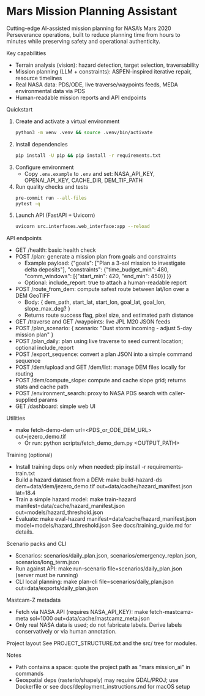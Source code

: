 # Mars Mission Planning Assistant

Cutting-edge AI-assisted mission planning for NASA’s Mars 2020 Perseverance operations, built to reduce planning time from hours to minutes while preserving safety and operational authenticity.

Key capabilities
- Terrain analysis (vision): hazard detection, target selection, traversability
- Mission planning (LLM + constraints): ASPEN-inspired iterative repair, resource timelines
- Real NASA data: PDS/ODE, live traverse/waypoints feeds, MEDA environmental data via PDS
- Human-readable mission reports and API endpoints

Quickstart
1) Create and activate a virtual environment
   ```bash
   python3 -m venv .venv && source .venv/bin/activate
   ```
2) Install dependencies
   ```bash
   pip install -U pip && pip install -r requirements.txt
   ```
3) Configure environment
   - Copy `.env.example` to `.env` and set: NASA_API_KEY, OPENAI_API_KEY, CACHE_DIR, DEM_TIF_PATH
4) Run quality checks and tests
   ```bash
   pre-commit run --all-files
   pytest -q
   ```
5) Launch API (FastAPI + Uvicorn)
   ```bash
   uvicorn src.interfaces.web_interface:app --reload
   ```

API endpoints
- GET /health: basic health check
- POST /plan: generate a mission plan from goals and constraints
  - Example payload:
    {"goals": ["Plan a 3-sol mission to investigate delta deposits"], "constraints": {"time_budget_min": 480, "comm_windows": [{"start_min": 420, "end_min": 450}] }}
  - Optional: include_report: true to attach a human-readable report
- POST /route_from_dem: compute safest route between lat/lon over a DEM GeoTIFF
  - Body: { dem_path, start_lat, start_lon, goal_lat, goal_lon, slope_max_deg? }
  - Returns route success flag, pixel size, and estimated path distance
- GET /traverse and GET /waypoints: live JPL M20 JSON feeds
- POST /plan_scenario: { scenario: "Dust storm incoming - adjust 5-day mission plan" }
- POST /plan_daily: plan using live traverse to seed current location; optional include_report
- POST /export_sequence: convert a plan JSON into a simple command sequence
- POST /dem/upload and GET /dem/list: manage DEM files locally for routing
- POST /dem/compute_slope: compute and cache slope grid; returns stats and cache path
- POST /environment_search: proxy to NASA PDS search with caller-supplied params
- GET /dashboard: simple web UI

Utilities
- make fetch-demo-dem url=<PDS_or_ODE_DEM_URL> out=jezero_demo.tif
  - Or run: python scripts/fetch_demo_dem.py <URL> <OUTPUT_PATH>

Training (optional)
- Install training deps only when needed: pip install -r requirements-train.txt
- Build a hazard dataset from a DEM: make build-hazard-ds dem=data/dem/jezero_demo.tif out=data/cache/hazard_manifest.json lat=18.4
- Train a simple hazard model: make train-hazard manifest=data/cache/hazard_manifest.json out=models/hazard_threshold.json
- Evaluate: make eval-hazard manifest=data/cache/hazard_manifest.json model=models/hazard_threshold.json
See docs/training_guide.md for details.

Scenario packs and CLI
- Scenarios: scenarios/daily_plan.json, scenarios/emergency_replan.json, scenarios/long_term.json
- Run against API: make run-scenario file=scenarios/daily_plan.json (server must be running)
- CLI local planning: make plan-cli file=scenarios/daily_plan.json out=data/exports/daily_plan.json

Mastcam-Z metadata
- Fetch via NASA API (requires NASA_API_KEY): make fetch-mastcamz-meta sol=1000 out=data/cache/mastcamz_meta.json
- Only real NASA data is used; do not fabricate labels. Derive labels conservatively or via human annotation.

Project layout
See PROJECT_STRUCTURE.txt and the src/ tree for modules.

Notes
- Path contains a space: quote the project path as "mars mission_ai" in commands
- Geospatial deps (rasterio/shapely) may require GDAL/PROJ; use Dockerfile or see docs/deployment_instructions.md for macOS setup

